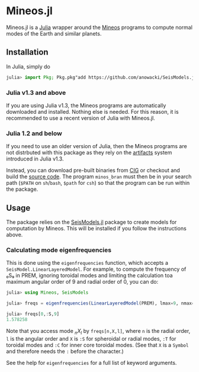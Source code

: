# Mineos.jl

Mineos.jl is a [Julia](https://julialang.org) wrapper around
the [Mineos](https://geodynamics.org/cig/software/mineos)
programs to compute normal modes of the Earth and similar
planets.

## Installation
In Julia, simply do
```julia
julia> import Pkg; Pkg.pkg"add https://github.com/anowacki/SeisModels.jl https://github.com/anowacki/Mineos.jl"
```

### Julia v1.3 and above
If you are using Julia v1.3, the Mineos programs are automatically
downloaded and installed.  Nothing else is needed.
For this reason, it is recommended to use a recent version of
Julia with Mineos.jl.

### Julia 1.2 and below
If you need to use an older version of Julia, then the Mineos
programs are not distrbuted with this package as they rely on the
[artifacts](https://julialang.github.io/Pkg.jl/dev/artifacts/)
system introduced in Julia v1.3.

Instead, you can download pre-built binaries from
[CIG](https://geodynamics.org/cig/software/mineos) or checkout and
build the [source code](https://github.com/geodynamics/mineos).  The
program `minos_bran` must then be in your search path (`$PATH` on
`sh`/`bash`, `$path` for `csh`) so that the program can be run within
the package.

## Usage
The package relies on the [SeisModels.jl](https://github.com/anowacki/SeisModels.jl)
package to create models for computation by Mineos.  This will be
installed if you follow the instructions above.

### Calculating mode eigenfrequencies
This is done using the `eigenfrequencies` function, which accepts
a `SeisModel.LinearLayeredModel`.  For example, to compute
the frequency of ₀S₉ in PREM, ignoring toroidal modes and limiting the
calculation toa maximum angular order of 9 and radial order of 0, you can do:

```julia
julia> using Mineos, SeisModels

julia> freqs = eigenfrequencies(LinearLayeredModel(PREM), lmax=9, nmax=0, toroidal=false, ic_toroidal=false);

julia> freqs[0,:S,9]
1.578258

```

Note that you access mode _<sub>n</sub>X<sub>l</sub>_ by
`freqs[n,X,l]`, where `n` is the radial order, `l` is the angular
order and `X` is `:S` for spheroidal or radial modes, `:T` for
toroidal modes and `:C` for inner core toroidal modes.  (See
that `X` is a `Symbol` and therefore needs the `:` before the character.)

See the help for `eigenfrequencies` for a full list of keyword arguments.


